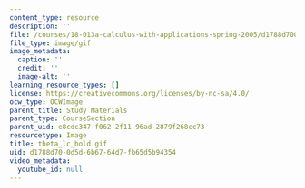 ```yaml
---
content_type: resource
description: ''
file: /courses/18-013a-calculus-with-applications-spring-2005/d1788d700d5d6b6764d7fb65d5b94354_theta_lc_bold.gif
file_type: image/gif
image_metadata:
  caption: ''
  credit: ''
  image-alt: ''
learning_resource_types: []
license: https://creativecommons.org/licenses/by-nc-sa/4.0/
ocw_type: OCWImage
parent_title: Study Materials
parent_type: CourseSection
parent_uid: e8cdc347-f062-2f11-96ad-2879f268cc73
resourcetype: Image
title: theta_lc_bold.gif
uid: d1788d70-0d5d-6b67-64d7-fb65d5b94354
video_metadata:
  youtube_id: null
---
```

